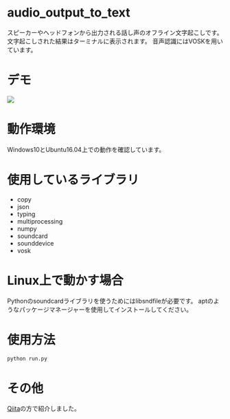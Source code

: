 # audio_output_to_text
スピーカーやヘッドフォンから出力される話し声のオフライン文字起こしです。
文字起こしされた結果はターミナルに表示されます。
音声認識にはVOSKを用いています。

# デモ
[![](https://img.youtube.com/vi/8TGZBzI9u7E/0.jpg)](https://www.youtube.com/watch?v=8TGZBzI9u7E)

# 動作環境
Windows10とUbuntu16.04上での動作を確認しています。

# 使用しているライブラリ
- copy
- json
- typing
- multiprocessing
- numpy
- soundcard
- sounddevice
- vosk

# Linux上で動かす場合
Pythonのsoundcardライブラリを使うためにはlibsndfileが必要です。
aptのようなパッケージマネージャーを使用してインストールしてください。

# 使用方法
```bash
python run.py
```

# その他
[Qiita](https://qiita.com/3998/items/a18b50aaf58e0176e6a5)の方で紹介しました。
